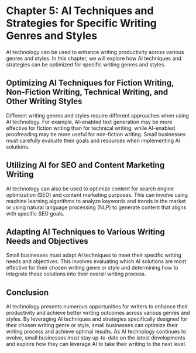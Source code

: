 Chapter 5: AI Techniques and Strategies for Specific Writing Genres and Styles
==============================================================================

AI technology can be used to enhance writing productivity across various genres and styles. In this chapter, we will explore how AI techniques and strategies can be optimized for specific writing genres and styles.

Optimizing AI Techniques for Fiction Writing, Non-Fiction Writing, Technical Writing, and Other Writing Styles
--------------------------------------------------------------------------------------------------------------

Different writing genres and styles require different approaches when using AI technology. For example, AI-enabled text generation may be more effective for fiction writing than for technical writing, while AI-enabled proofreading may be more useful for non-fiction writing. Small businesses must carefully evaluate their goals and resources when implementing AI solutions.

Utilizing AI for SEO and Content Marketing Writing
--------------------------------------------------

AI technology can also be used to optimize content for search engine optimization (SEO) and content marketing purposes. This can involve using machine learning algorithms to analyze keywords and trends in the market or using natural language processing (NLP) to generate content that aligns with specific SEO goals.

Adapting AI Techniques to Various Writing Needs and Objectives
--------------------------------------------------------------

Small businesses must adapt AI techniques to meet their specific writing needs and objectives. This involves evaluating which AI solutions are most effective for their chosen writing genre or style and determining how to integrate these solutions into their overall writing process.

Conclusion
----------

AI technology presents numerous opportunities for writers to enhance their productivity and achieve better writing outcomes across various genres and styles. By leveraging AI techniques and strategies specifically designed for their chosen writing genre or style, small businesses can optimize their writing process and achieve optimal results. As AI technology continues to evolve, small businesses must stay up-to-date on the latest developments and explore how they can leverage AI to take their writing to the next level.
